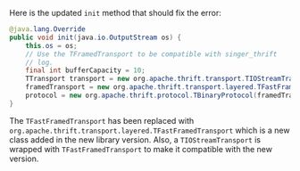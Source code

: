 Here is the updated `init` method that should fix the error:
```java
@java.lang.Override
public void init(java.io.OutputStream os) {
    this.os = os;
    // Use the TFramedTransport to be compatible with singer_thrift
    // log.
    final int bufferCapacity = 10;
    TTransport transport = new org.apache.thrift.transport.TIOStreamTransport(os);
    framedTransport = new org.apache.thrift.transport.layered.TFastFramedTransport(transport, bufferCapacity, bufferCapacity);
    protocol = new org.apache.thrift.protocol.TBinaryProtocol(framedTransport);
}
```
The `TFastFramedTransport` has been replaced with `org.apache.thrift.transport.layered.TFastFramedTransport` which is a new class added in the new library version. Also, a `TIOStreamTransport` is wrapped with `TFastFramedTransport` to make it compatible with the new version.